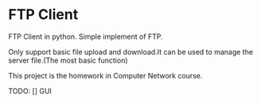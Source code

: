 # FTP Client

FTP Client in python. Simple implement of FTP.

Only support basic file upload and download.It can be used to manage the server file.(The most basic function)

This project is the homework in Computer Network course.

TODO:
[] GUI
